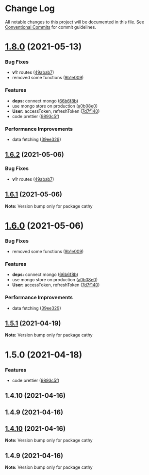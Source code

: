 # Change Log

All notable changes to this project will be documented in this file.
See [Conventional Commits](https://conventionalcommits.org) for commit guidelines.

# [1.8.0](https://github.com/oadpoaw/xetha/compare/v1.4.10...v1.8.0) (2021-05-13)


### Bug Fixes

* **v1:** routes ([49abab7](https://github.com/oadpoaw/xetha/commit/49abab7ed084d6d5468ad58f9eb5dacc1040120e))
* removed some functions ([9b1e009](https://github.com/oadpoaw/xetha/commit/9b1e009840714917d794e22cc1d54b22bd987616))


### Features

* **deps:** connect mongo ([66b6f8b](https://github.com/oadpoaw/xetha/commit/66b6f8bd42e8198a18804df8011479540ff713ef))
* use mongo store on production ([a0b08e0](https://github.com/oadpoaw/xetha/commit/a0b08e0742dc6967413dfa8b343c637f3b21c670))
* **User:** accessToken, refreshToken ([7d7f140](https://github.com/oadpoaw/xetha/commit/7d7f140b877ead5f5c573ccd1368de2126e5f761))
* code prettier ([9893c5f](https://github.com/oadpoaw/xetha/commit/9893c5fedfc7330d2aae62fdceb98dfff3e6c78a))


### Performance Improvements

* data fetching ([39ee329](https://github.com/oadpoaw/xetha/commit/39ee329064628cb64aa209d290bd92344f748f4c))





## [1.6.2](https://github.com/xetha-bot/xetha/compare/cathy@1.6.1...cathy@1.6.2) (2021-05-06)


### Bug Fixes

* **v1:** routes ([49abab7](https://github.com/xetha-bot/xetha/commit/49abab7ed084d6d5468ad58f9eb5dacc1040120e))





## [1.6.1](https://github.com/xetha-bot/xetha/compare/cathy@1.6.0...cathy@1.6.1) (2021-05-06)

**Note:** Version bump only for package cathy





# [1.6.0](https://github.com/xetha-bot/xetha/compare/cathy@1.5.1...cathy@1.6.0) (2021-05-06)


### Bug Fixes

* removed some functions ([9b1e009](https://github.com/xetha-bot/xetha/commit/9b1e009840714917d794e22cc1d54b22bd987616))


### Features

* **deps:** connect mongo ([66b6f8b](https://github.com/xetha-bot/xetha/commit/66b6f8bd42e8198a18804df8011479540ff713ef))
* use mongo store on production ([a0b08e0](https://github.com/xetha-bot/xetha/commit/a0b08e0742dc6967413dfa8b343c637f3b21c670))
* **User:** accessToken, refreshToken ([7d7f140](https://github.com/xetha-bot/xetha/commit/7d7f140b877ead5f5c573ccd1368de2126e5f761))


### Performance Improvements

* data fetching ([39ee329](https://github.com/xetha-bot/xetha/commit/39ee329064628cb64aa209d290bd92344f748f4c))





## [1.5.1](https://github.com/xetha-bot/xetha/compare/cathy@1.5.0...cathy@1.5.1) (2021-04-19)

**Note:** Version bump only for package cathy





# 1.5.0 (2021-04-18)


### Features

* code prettier ([9893c5f](https://github.com/xetha-bot/xetha/commit/9893c5fedfc7330d2aae62fdceb98dfff3e6c78a))



## 1.4.10 (2021-04-16)



## 1.4.9 (2021-04-16)





## [1.4.10](https://github.com/xetha-bot/xetha/compare/v1.4.9...v1.4.10) (2021-04-16)

**Note:** Version bump only for package cathy





## 1.4.9 (2021-04-16)

**Note:** Version bump only for package cathy
